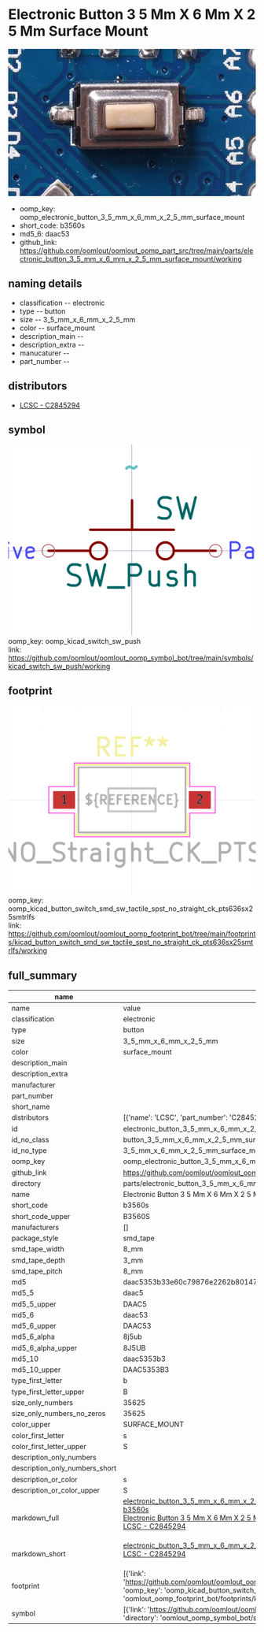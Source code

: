 # Electronic Button 3 5 Mm X 6 Mm X 2 5 Mm Surface Mount
 ![](working_600.jpg) 

  
* oomp_key: oomp_electronic_button_3_5_mm_x_6_mm_x_2_5_mm_surface_mount 
* short_code: b3560s
* md5_6: daac53  
* github_link: https://github.com/oomlout/oomlout_oomp_part_src/tree/main/parts/electronic_button_3_5_mm_x_6_mm_x_2_5_mm_surface_mount/working  
## naming details
* classification -- electronic
* type -- button
* size -- 3_5_mm_x_6_mm_x_2_5_mm
* color -- surface_mount
* description_main -- 
* description_extra -- 
* manucaturer -- 
* part_number -- 

## distributors
* [LCSC - C2845294](https://lcsc.com/product-detail/C2845294.html)   


## symbol

![](symbol/0/working/working_600.png)  
oomp_key: oomp_kicad_switch_sw_push  
link: https://github.com/oomlout/oomlout_oomp_symbol_bot/tree/main/symbols/kicad_switch_sw_push/working  

## footprint

![](footprint/0/working/working_600.png)  
oomp_key: oomp_kicad_button_switch_smd_sw_tactile_spst_no_straight_ck_pts636sx25smtrlfs  
link: https://github.com/oomlout/oomlout_oomp_footprint_bot/tree/main/footprints/kicad_button_switch_smd_sw_tactile_spst_no_straight_ck_pts636sx25smtrlfs/working  

## full_summary
| name | value | 
| --- | --- | 
| name | value | 
| classification | electronic | 
| type | button | 
| size | 3_5_mm_x_6_mm_x_2_5_mm | 
| color | surface_mount | 
| description_main |  | 
| description_extra |  | 
| manufacturer |  | 
| part_number |  | 
| short_name |  | 
| distributors | [{'name': 'LCSC', 'part_number': 'C2845294', 'link': 'https://lcsc.com/product-detail/C2845294.html', 'id': 'distributor_lcsc'}] | 
| id | electronic_button_3_5_mm_x_6_mm_x_2_5_mm_surface_mount | 
| id_no_class | button_3_5_mm_x_6_mm_x_2_5_mm_surface_mount | 
| id_no_type | 3_5_mm_x_6_mm_x_2_5_mm_surface_mount | 
| oomp_key | oomp_electronic_button_3_5_mm_x_6_mm_x_2_5_mm_surface_mount | 
| github_link | https://github.com/oomlout/oomlout_oomp_part_src/tree/main/parts/electronic_button_3_5_mm_x_6_mm_x_2_5_mm_surface_mount/working | 
| directory | parts/electronic_button_3_5_mm_x_6_mm_x_2_5_mm_surface_mount | 
| name | Electronic Button 3 5 Mm X 6 Mm X 2 5 Mm Surface Mount | 
| short_code | b3560s | 
| short_code_upper | B3560S | 
| manufacturers | [] | 
| package_style | smd_tape | 
| smd_tape_width | 8_mm | 
| smd_tape_depth | 3_mm | 
| smd_tape_pitch | 8_mm | 
| md5 | daac5353b33e60c79876e2262b80147e | 
| md5_5 | daac5 | 
| md5_5_upper | DAAC5 | 
| md5_6 | daac53 | 
| md5_6_upper | DAAC53 | 
| md5_6_alpha | 8j5ub | 
| md5_6_alpha_upper | 8J5UB | 
| md5_10 | daac5353b3 | 
| md5_10_upper | DAAC5353B3 | 
| type_first_letter | b | 
| type_first_letter_upper | B | 
| size_only_numbers | 35625 | 
| size_only_numbers_no_zeros | 35625 | 
| color_upper | SURFACE_MOUNT | 
| color_first_letter | s | 
| color_first_letter_upper | S | 
| description_only_numbers |  | 
| description_only_numbers_short |   | 
| description_or_color | s  | 
| description_or_color_upper | S  | 
| markdown_full | [electronic_button_3_5_mm_x_6_mm_x_2_5_mm_surface_mount](https://github.com/oomlout/oomlout_oomp_part_src/tree/main/parts/electronic_button_3_5_mm_x_6_mm_x_2_5_mm_surface_mount/working)<br>[b3560s](https://github.com/oomlout/oomlout_oomp_part_src/tree/main/parts/electronic_button_3_5_mm_x_6_mm_x_2_5_mm_surface_mount/working)<br>[Electronic Button 3 5 Mm X 6 Mm X 2 5 Mm Surface Mount](https://github.com/oomlout/oomlout_oomp_part_src/tree/main/parts/electronic_button_3_5_mm_x_6_mm_x_2_5_mm_surface_mount/working)<br>[LCSC - C2845294<br>](https://lcsc.com/product-detail/C2845294.html)<br> | 
| markdown_short | [electronic_button_3_5_mm_x_6_mm_x_2_5_mm_surface_mount](https://github.com/oomlout/oomlout_oomp_part_src/tree/main/parts/electronic_button_3_5_mm_x_6_mm_x_2_5_mm_surface_mount/working)<br>[LCSC - C2845294<br>](https://lcsc.com/product-detail/C2845294.html)<br> | 
| footprint | [{'link': 'https://github.com/oomlout/oomlout_oomp_footprint_bot/tree/main/foootprntss/kicad_button_switch_smd_sw_tactile_spst_no_straight_ck_pts636sx25smtrlfs', 'oomp_key': 'oomp_kicad_button_switch_smd_sw_tactile_spst_no_straight_ck_pts636sx25smtrlfs', 'directory': 'oomlout_oomp_footprint_bot/footprints/kicad_button_switch_smd_sw_tactile_spst_no_straight_ck_pts636sx25smtrlfs//working/working.kicad_mod'}] | 
| symbol | [{'link': 'https://github.com/oomlout/oomlout_oomp_symbol_bot/tree/main/symbols/kicad_switch_sw_push', 'oomp_key': 'oomp_kicad_switch_sw_push', 'directory': 'oomlout_oomp_symbol_bot/symbols/kicad_switch_sw_push//working/working.kicad_sym'}] | 
